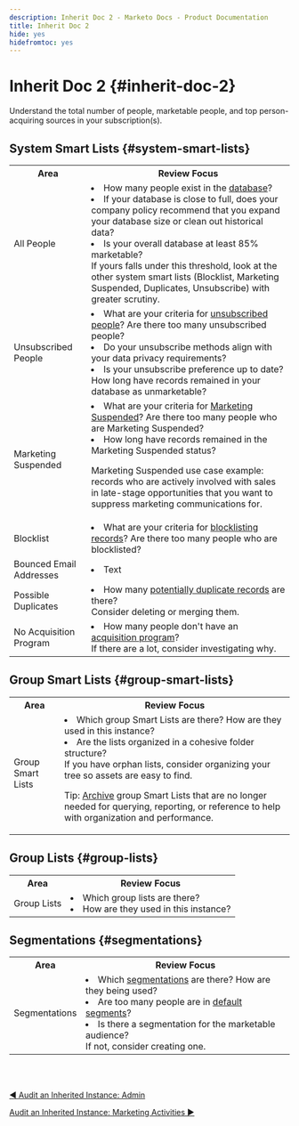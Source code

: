 ```yaml
---
description: Inherit Doc 2 - Marketo Docs - Product Documentation
title: Inherit Doc 2
hide: yes
hidefromtoc: yes
---
```

# Inherit Doc 2 {#inherit-doc-2}

Understand the total number of people, marketable people, and top person-acquiring sources in your subscription(s).

## System Smart Lists {#system-smart-lists}

<table style="table-layout:auto"> 
 <tbody> 
  <tr> 
   <th>Area</th> 
   <th>Review Focus</th>
  </tr> 
  <tr> 
   <td>All People</td> 
   <td><li>How many people exist in the <a href="/help/marketo/product-docs/core-marketo-concepts/smart-lists-and-static-lists/managing-people-in-smart-lists/database-dashboard.md" target="_blank">database</a>?</li>
<li>If your database is close to full, does your company policy recommend that you expand your database size or clean out historical data?</li>
<li>Is your overall database at least 85% marketable? 
<br/>If yours falls under this threshold, look at the other system smart lists (Blocklist, Marketing Suspended, Duplicates, Unsubscribe) with greater scrutiny.</li></td>
  </tr>
  <tr> 
   <td>Unsubscribed People</td> 
   <td><li>What are your criteria for <a href="/help/marketo/product-docs/email-marketing/deliverability/durable-unsubscribe.md" target="_blank">unsubscribed people</a>? Are there too many unsubscribed people?</li>
<li>Do your unsubscribe methods align with your data privacy requirements?</li>
<li>Is your unsubscribe preference up to date? How long have records remained in your database as unmarketable?</li></td>
  </tr>
  <tr> 
   <td>Marketing Suspended</td> 
   <td><li>What are your criteria for <a href="/help/marketo/product-docs/email-marketing/deliverability/durable-unsubscribe.md#marketing-suspended" target="_blank">Marketing Suspended</a>? Are there too many people who are Marketing Suspended?</li>
<li>How long have records remained in the Marketing Suspended status?</li>
<p>Marketing Suspended use case example: records who are actively involved with sales in late-stage opportunities that you want to suppress marketing communications for.</td>
  </tr>
   <tr> 
   <td>Blocklist</td> 
   <td><li>What are your criteria for <a href="/help/marketo/product-docs/core-marketo-concepts/smart-lists-and-static-lists/managing-people-in-smart-lists/add-person-to-blocklist.md" target="_blank">blocklisting records</a>? Are there too many people who are blocklisted?</li></td>
  </tr>
  <tr> 
   <td>Bounced Email Addresses</td> 
   <td><li>Text</li></td>
  </tr>
  <tr> 
   <td>Possible Duplicates</td> 
   <td><li>How many <a href="/help/marketo/product-docs/core-marketo-concepts/smart-lists-and-static-lists/managing-people-in-smart-lists/find-and-merge-duplicate-people.md" target="_blank">potentially duplicate records</a> are there?
   <br/>Consider deleting or merging them.</li></td>
  </tr>
   <tr> 
   <td>No Acquisition Program</td> 
   <td><li>How many people don't have an <a href="/help/marketo/product-docs/core-marketo-concepts/programs/creating-programs/understanding-program-membership.md#acquisition-program" target="_blank">acquisition program</a>?
   <br/>If there are a lot, consider investigating why.</li></td>
  </tr>
 </tbody> 
</table>

## Group Smart Lists {#group-smart-lists}

<table style="table-layout:auto"> 
 <tbody> 
  <tr> 
   <th>Area</th> 
   <th>Review Focus</th>
  </tr> 
  <tr> 
   <td>Group Smart Lists</td> 
   <td><li>Which group Smart Lists are there? How are they used in this instance?</li>
<li>Are the lists organized in a cohesive folder structure? <br/>If you have orphan lists, consider organizing your tree so assets are easy to find.</li>
<p>Tip: <a href="/help/marketo/product-docs/core-marketo-concepts/miscellaneous/understanding-folders.md#archive-a-folder" target="_blank">Archive</a> group Smart Lists that are no longer needed for querying, reporting, or reference to help with organization and performance.</td>
  </tr>
 </tbody> 
</table>

## Group Lists {#group-lists}

<table style="table-layout:auto"> 
 <tbody> 
  <tr> 
   <th>Area</th> 
   <th>Review Focus</th>
  </tr> 
  <tr> 
   <td>Group Lists</td> 
   <td><li>Which group lists are there?</li>
<li>How are they used in this instance?</li></td>
  </tr>
 </tbody> 
</table>

## Segmentations {#segmentations}

<table style="table-layout:auto"> 
 <tbody> 
  <tr> 
   <th>Area</th> 
   <th>Review Focus</th>
  </tr> 
  <tr> 
   <td>Segmentations</td> 
   <td><li>Which <a href="/help/marketo/product-docs/personalization/segmentation-and-snippets/segmentation/create-a-segmentation.md" target="_blank">segmentations</a> are there? How are they being used?</li>
<li>Are too many people are in <a href="/help/marketo/product-docs/personalization/segmentation-and-snippets/segmentation/segmentation-order-priority.md" target="_blank">default segments</a>?</li>
<li>Is there a segmentation for the marketable audience? 
<br/>If not, consider creating one.</li></td>
  </tr>
 </tbody> 
</table>

<br>&nbsp;

[◄ Audit an Inherited Instance: Admin](/help/marketo/getting-started/inheriting-a-marketo-instance/new-inherit-doc-1.md)

[Audit an Inherited Instance: Marketing Activities ►](/help/marketo/getting-started/inheriting-a-marketo-instance/new-inherit-doc-3.md)
